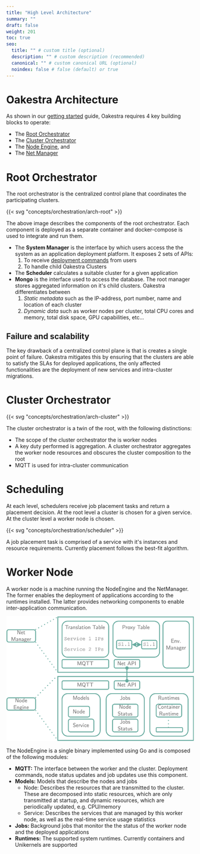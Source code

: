 ```yaml
---
title: "High Level Architecture"
summary: ""
draft: false
weight: 201
toc: true
seo:
  title: "" # custom title (optional)
  description: "" # custom description (recommended)
  canonical: "" # custom canonical URL (optional)
  noindex: false # false (default) or true
---
```


# Oakestra Architecture

As shown in our [getting started](../../getting-started/deploy-your-first-oakestra-cluster/) guide, Oakestra requires 4 key building blocks to operate:
* The [Root Orchestrator](#root-orchestrator)
* The [Cluster Orchestrator](#cluster-orchestrator)
* The [Node Engine](#node-engine), and 
* The [Net Manager](#net-manager)

# Root Orchestrator

The root orchestrator is the centralized control plane that coordinates the participating clusters.

{{< svg "concepts/orchestration/arch-root" >}}

The above image describes the components of the root orchestrator. Each component is deployed as a separate container
and docker-compose is used to integrate and run them.

* The **System Manager** is the interface by which users access the the system as an application deployment platform.
It exposes 2 sets of APIs:
    1. To receive [deployment commands](../../getting-started/deploy-app/with-the-api/) from users
    2. To handle child Oakestra Clusters
* The **Scheduler** calculates a suitable cluster for a given application
* **Mongo** is the interface used to access the database. The root manager stores aggregated information on it's
child clusters. Oakestra differentiates between
    1. *Static metadata* such as the IP-address, port number, name and location of each cluster
    2. *Dynamic data* such as worker nodes per cluster, total CPU cores and memory, total disk space, GPU capabilities, etc...
<!--* The root network components Todo: link to networking-->

## Failure and scalability

The key drawback of a centralized control plane is that is creates a single point of failure. Oakestra mitigates this by ensuring
that the clusters are able to satisfy the SLAs for deployed applications, the only affected functionalities are the deployment of
new services and intra-cluster migrations.
<!--Todo: To avoid failure and increase resiliency, an idea is to make the component able to scale by introducing a load balancer in front of the replicated components. However, this feature is not implemented yet-->

# Cluster Orchestrator

{{< svg "concepts/orchestration/arch-cluster" >}}

The cluster orchestrator is a twin of the root, with the following distinctions:
* The scope of the cluster orchestrator the is worker nodes
* A key duty performed is aggregation. A cluster orchestrator aggregates the worker node
resources and obscures the cluster composition to the root
* MQTT is used for intra-cluster communication


# Scheduling

At each level, schedulers receive job placement tasks and return a placement decision. At the root level a
cluster is chosen for a given service. At the cluster level a worker node is chosen.

{{< svg "concepts/orchestration/scheduler" >}}

A job placement task is comprised of a service with it's instances and resource requirements.
Currently placement follows the best-fit algorithm.

# Worker Node

A worker node is a machine running the NodeEngine and the NetManager. The former enables the
deployment of applications according to the runtimes installed. The latter provides networking
components to enable inter-application communication.

![](arch-node-engine.png)

The NodeEngine is a single binary implemented using Go and is composed of the following modules:
* **MQTT:** The interface between the worker and the cluster. Deployment commands, node status
updates and job updates use this component.
* **Models:** Models that describe the nodes and jobs  
    * Node: Describes the resources that are transmitted to the cluster. These are decomposed into static 
    resources, which are only transmitted at startup, and dynamic resources, which are periodically
    updated, e.g. CPU/memory
    * Service: Describes the services that are managed by this worker node, as well as the real-time
    service usage statistics
* **Jobs:** Background jobs that monitor the the status of the worker node and the deployed applications
* **Runtimes:** The supported system runtimes. Currently containers and Unikernels are supported